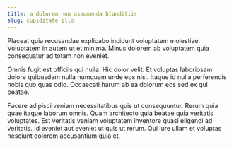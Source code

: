 ```yaml
---
title: a dolorem non assumenda blanditiis
slug: cupiditate illo
---
```


Placeat quia recusandae explicabo incidunt voluptatem molestiae. Voluptatem in autem ut et minima. Minus dolorem ab voluptatem quia consequatur ad totam non eveniet.

Omnis fugit est officiis qui nulla. Hic dolor velit. Et voluptas laboriosam dolore quibusdam nulla numquam unde eos nisi. Itaque id nulla perferendis nobis quo quas odio. Occaecati harum ab ea dolorum eos sed ex qui beatae.

Facere adipisci veniam necessitatibus quis ut consequuntur. Rerum quia quae itaque laborum omnis. Quam architecto quia beatae quia veritatis voluptates. Est veritatis veniam voluptatem inventore quasi eligendi ad veritatis. Id eveniet aut eveniet ut quis ut rerum. Qui iure ullam et voluptas nesciunt dolorem accusantium quia et.
